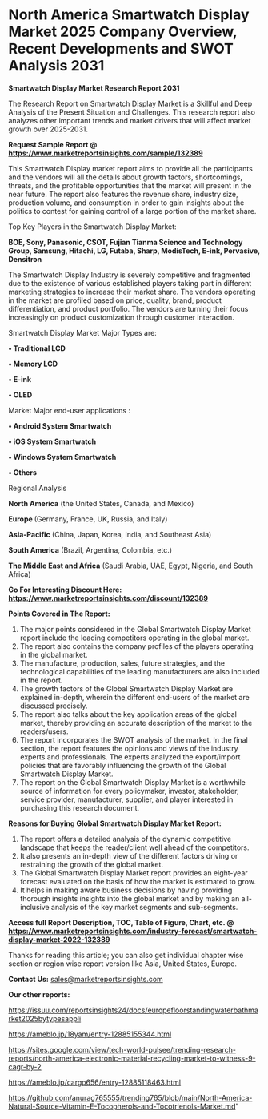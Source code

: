 # North America Smartwatch Display Market 2025 Company Overview, Recent Developments and SWOT Analysis 2031

<strong>Smartwatch Display Market Research Report 2031</strong>

The Research Report on Smartwatch Display Market is a Skillful and Deep Analysis of the Present Situation and Challenges. This research report also analyzes other important trends and market drivers that will affect market growth over 2025-2031.

<strong>Request Sample Report @ <a href=https://www.marketreportsinsights.com/sample/132389>https://www.marketreportsinsights.com/sample/132389</a></strong>

This Smartwatch Display market report aims to provide all the participants and the vendors will all the details about growth factors, shortcomings, threats, and the profitable opportunities that the market will present in the near future. The report also features the revenue share, industry size, production volume, and consumption in order to gain insights about the politics to contest for gaining control of a large portion of the market share.

Top Key Players in the Smartwatch Display Market:

<strong>BOE, Sony, Panasonic, CSOT, Fujian Tianma Science and Technology Group, Samsung, Hitachi, LG, Futaba, Sharp, ModisTech, E-ink, Pervasive, Densitron</strong>

The Smartwatch Display Industry is severely competitive and fragmented due to the existence of various established players taking part in different marketing strategies to increase their market share. The vendors operating in the market are profiled based on price, quality, brand, product differentiation, and product portfolio. The vendors are turning their focus increasingly on product customization through customer interaction.

Smartwatch Display Market Major Types are:

<strong>• Traditional LCD

• Memory LCD

• E-ink

• OLED</strong>

Market Major end-user applications :

<strong>• Android System Smartwatch

• iOS System Smartwatch

• Windows System Smartwatch

• Others</strong>

Regional Analysis

</u><strong><b>North America</b></strong> (the United States, Canada, and Mexico)

<strong><b>Europe </b></strong>(Germany, France, UK, Russia, and Italy)

<strong><b>Asia-Pacific</b></strong> (China, Japan, Korea, India, and Southeast Asia)

<strong><b>South America</b></strong> (Brazil, Argentina, Colombia, etc.)

<strong><b>The Middle East and Africa</b></strong> (Saudi Arabia, UAE, Egypt, Nigeria, and South Africa)

<strong>Go For Interesting Discount Here: <a href=https://www.marketreportsinsights.com/discount/132389>https://www.marketreportsinsights.com/discount/132389</a></strong>

<strong>Points Covered in The Report:</strong>
<ol>
  <li>The major points considered in the Global Smartwatch Display Market report include the leading competitors operating in the global market.</li>
  <li>The report also contains the company profiles of the players operating in the global market.</li>
  <li>The manufacture, production, sales, future strategies, and the technological capabilities of the leading manufacturers are also included in the report.</li>
  <li>The growth factors of the Global Smartwatch Display Market are explained in-depth, wherein the different end-users of the market are discussed precisely.</li>
  <li>The report also talks about the key application areas of the global market, thereby providing an accurate description of the market to the readers/users.</li>
  <li>The report incorporates the SWOT analysis of the market. In the final section, the report features the opinions and views of the industry experts and professionals. The experts analyzed the export/import policies that are favorably influencing the growth of the Global Smartwatch Display Market.</li>
  <li>The report on the Global Smartwatch Display Market is a worthwhile source of information for every policymaker, investor, stakeholder, service provider, manufacturer, supplier, and player interested in purchasing this research document.</li>
</ol>
<strong>Reasons for Buying Global Smartwatch Display Market Report:</strong>

<ol>
  <li>The report offers a detailed analysis of the dynamic competitive landscape that keeps the reader/client well ahead of the competitors.</li>
  <li>It also presents an in-depth view of the different factors driving or restraining the growth of the global market.</li>
  <li>The Global Smartwatch Display Market report provides an eight-year forecast evaluated on the basis of how the market is estimated to grow.</li>
  <li>It helps in making aware business decisions by having providing thorough insights insights into the global market and by making an all-inclusive analysis of the key market segments and sub-segments.</li>
</ol>
<strong>Access full Report Description, TOC, Table of Figure, Chart, etc. @ <a href=https://www.marketreportsinsights.com/industry-forecast/smartwatch-display-market-2022-132389>https://www.marketreportsinsights.com/industry-forecast/smartwatch-display-market-2022-132389</a></strong>


Thanks for reading this article; you can also get individual chapter wise section or region wise report version like Asia, United States, Europe.

<strong>Contact Us:</strong>
sales@marketreportsinsights.com

<strong>Our other reports:</strong>

<a href=https://issuu.com/reportsinsights24/docs/europefloorstandingwaterbathmarket2025bytypesappli>https://issuu.com/reportsinsights24/docs/europefloorstandingwaterbathmarket2025bytypesappli</a>

<a href=https://ameblo.jp/18yam/entry-12885155344.html>https://ameblo.jp/18yam/entry-12885155344.html</a>

<a href=https://sites.google.com/view/tech-world-pulsee/trending-research-reports/north-america-electronic-material-recycling-market-to-witness-9-cagr-by-2>https://sites.google.com/view/tech-world-pulsee/trending-research-reports/north-america-electronic-material-recycling-market-to-witness-9-cagr-by-2</a>

<a href=https://ameblo.jp/cargo656/entry-12885118463.html>https://ameblo.jp/cargo656/entry-12885118463.html</a>

<a href=https://github.com/anurag765555/trending765/blob/main/North-America-Natural-Source-Vitamin-E-Tocopherols-and-Tocotrienols-Market.md>https://github.com/anurag765555/trending765/blob/main/North-America-Natural-Source-Vitamin-E-Tocopherols-and-Tocotrienols-Market.md</a>"

